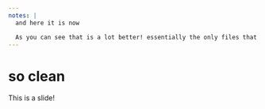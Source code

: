 ```yaml
---
notes: |
  and here it is now

  As you can see that is a lot better! essentially the only files that we have left are the markdown files that represent real actual content. there is one thing about this setup I don’t like, because this is an empress host app we don’t need to worry about things being in our dependencies blok of our package json. but for some reason I couldn’t get ember-cli to pick those up as addon dependencies if I put them in the package.json but I’m sure I’ll be able to trick it eventually
---
```


# so clean

This is a slide!
